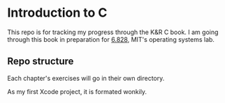 Introduction to C
=================
This repo is for tracking my progress through the K&R C book.
I am going through this book in preparation for [6.828](http://pdos.csail.mit.edu/6.828), MIT's operating systems lab.

Repo structure
--------------
Each chapter's exercises will go in their own directory.

As my first Xcode project, it is formated wonkily.
